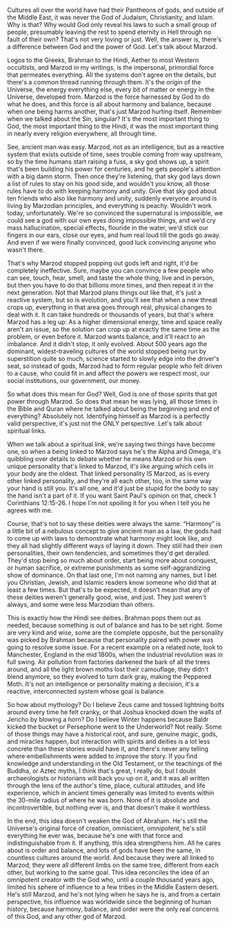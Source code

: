 Cultures all over the world have had their Pantheons of gods, and outside of the Middle East, it was never the God of Judaism, Christianity, and Islam. Why is that? Why would God only reveal his laws to such a small group of people, presumably leaving the rest to spend eternity in Hell through no fault of their own? That's not very loving or just. Well, the answer is, there's a difference between God and the power of God. Let's talk about Marzod.


Logos to the Greeks, Brahman to the Hindi, Aether to most Western occultists, and Marzod in my writings, is the impersonal, primordial force that permeates everything. All the systems don't agree on the details, but there's a common thread running through them. It's the origin of the Universe, the energy everything else, every bit of matter or energy in the Universe, developed from. Marzod is the force harnessed by God to do what he does, and this force is all about harmony and balance, because when one being harms another, that's just Marzod hurting itself. Remember when we talked about the Sin, singular? It's the most important thing to God, the most important thing to the Hindi, it was the most important thing in nearly every religion everywhere, all through time.


See, ancient man was easy. Marzod, not as an intelligence, but as a reactive system that exists outside of time, sees trouble coming from way upstream, so by the time humans start raising a fuss, a sky god shows up, a spirit that's been building his power for centuries, and he gets people's attention with a big damn storm. Then once they're listening, that sky god lays down a list of rules to stay on his good side, and wouldn't you know, all those rules have to do with keeping harmony and unity. Give that sky god about ten friends who also like harmony and unity, suddenly everyone around is living by Marzodian principles, and everything is peachy. Wouldn't work today, unfortunately. We're so convinced the supernatural is impossible, we could see a god with our own eyes doing impossible things, and we'd cry mass hallucination, special effects, flouride in the water, we'd stick our fingers in our ears, close our eyes, and hum real loud till the gods go away. And even if we were finally convinced, good luck convincing anyone who wasn't there.


That's why Marzod stopped popping out gods left and right, it'd be completely ineffective. Sure, maybe you can convince a few people who can see, touch, hear, smell, and taste the whole thing, live and in person, but then you have to do that billions more times, and then repeat it in the next generation. Not that Marzod plans things out like that, it's just a reactive system, but so is evolution, and you'll see that when a new threat crops up, everything in that area goes through real, physical changes to deal with it. It can take hundreds or thousands of years, but that's where Marzod has a leg up: As a higher dimensional energy, time and space really aren't an issue, so the solution can crop up at exactly the same time as the problem, or even before it. Marzod wants balance, and it'll react to an imbalance. And it didn't stop, it only evolved. About 500 years ago the dominant, widest-traveling cultures of the world stopped being run by superstition quite so much, science started to slowly edge into the driver's seat, so instead of gods, Marzod had to form regular people who felt driven to a cause, who could fit in and affect the powers we respect most, our social institutions, our government, our money.


So what does this mean for God? Well, God is one of those spirits that got power through Marzod. So does that mean he was lying, all those times in the Bible and Quran where he talked about being the beginning and end of everything? Absolutely not. Identifying himself as Marzod is a perfectly valid perspective, it's just not the ONLY perspective. Let's talk about spiritual links.


When we talk about a spiritual link, we’re saying two things have become one, so when a being linked to Marzod says he's the Alpha and Omega, it's quibbling over details to debate whether he means Marzod or his own unique personality that's linked to Marzod, it's like arguing which cells in your body are the oldest. That linked personality IS Marzod, as is every other linked personality, and they're all each other, too, in the same way your hand is still you. It's all one, and it'd just be stupid for the body to say the hand isn't a part of it. If you want Saint Paul's opinion on that, check 1 Corinthians 12:15-26. I hope I'm not spoiling it for you when I tell you he agrees with me.


Course, that's not to say these deities were always the same. “Harmony” is a little bit of a nebulous concept to give ancient man as a law, the gods had to come up with laws to demonstrate what harmony might look like, and they all had slightly different ways of laying it down. They still had their own personalities, their own tendencies, and sometimes they'd get derailed. They'd stop being so much about order, start being more about conquest, or human sacrifice, or extreme punishments as some self-aggrandizing show of dominance. On that last one, I'm not naming any names, but I bet you Christian, Jewish, and Islamic readers know someone who did that at least a few times. But that's to be expected, it doesn't mean that any of these deities weren't generally good, wise, and just. They just weren't always, and some were less Marzodian than others.


This is exactly how the Hindi see deities. Brahman pops them out as needed, because something is out of balance and has to be set right. Some are very kind and wise, some are the complete opposite, but the personality was picked by Brahman because that personality paired with power was going to resolve some issue. For a recent example on a related note, look to Manchester, England in the mid 1800s, when the industrial revolution was in full swing. Air pollution from factories darkened the bark of all the trees around, and all the light brown moths lost their camouflage, they didn't blend anymore, so they evolved to turn dark gray, making the Peppered Moth. It's not an intelligence or personality making a decision, it's a reactive, interconnected system whose goal is balance.


So how about mythology? Do I believe Zeus came and tossed lightning bolts around every time he felt cranky, or that Joshua knocked down the walls of Jericho by blowing a horn? Do I believe Winter happens because Baldr kicked the bucket or Persephone went to the Underworld? Not really. Some of those things may have a historical root, and sure, genuine magic, gods, and miracles happen, but interaction with spirits and deities is a lot less concrete than these stories would have it, and there's never any telling where embellishments were added to improve the story. If you find knowledge and understanding in the Old Testament, or the teachings of the Buddha, or Aztec myths, I think that's great, I really do, but I doubt archaeologists or historians will back you up on it, and it was all written through the lens of the author's time, place, cultural attitudes, and life experience, which in ancient times generally was limited to events within the 30-mile radius of where he was born. None of it is absolute and incontrovertible, but nothing ever is, and that doesn't make it worthless.


In the end, this idea doesn't weaken the God of Abraham. He's still the Universe's original force of creation, omniscient, omnipotent, he's still everything he ever was, because he's one with that force and indistinguishable from it. If anything, this idea strengthens him. All he cares about is order and balance, and lots of gods have been the same, in countless cultures around the world. And because they were all linked to Marzod, they were all different limbs on the same tree, different from each other, but working to the same goal. This idea reconciles the idea of an omnipotent creator with the God who, until a couple thousand years ago, limited his sphere of influence to a few tribes in the Middle Eastern desert. He's still Marzod, and he's not lying when he says he is, and from a certain perspective, his influence was worldwide since the beginning of human history, because harmony, balance, and order were the only real concerns of this God, and any other god of Marzod.